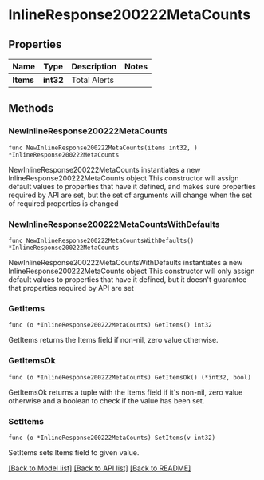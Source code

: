 # InlineResponse200222MetaCounts

## Properties

Name | Type | Description | Notes
------------ | ------------- | ------------- | -------------
**Items** | **int32** | Total Alerts | 

## Methods

### NewInlineResponse200222MetaCounts

`func NewInlineResponse200222MetaCounts(items int32, ) *InlineResponse200222MetaCounts`

NewInlineResponse200222MetaCounts instantiates a new InlineResponse200222MetaCounts object
This constructor will assign default values to properties that have it defined,
and makes sure properties required by API are set, but the set of arguments
will change when the set of required properties is changed

### NewInlineResponse200222MetaCountsWithDefaults

`func NewInlineResponse200222MetaCountsWithDefaults() *InlineResponse200222MetaCounts`

NewInlineResponse200222MetaCountsWithDefaults instantiates a new InlineResponse200222MetaCounts object
This constructor will only assign default values to properties that have it defined,
but it doesn't guarantee that properties required by API are set

### GetItems

`func (o *InlineResponse200222MetaCounts) GetItems() int32`

GetItems returns the Items field if non-nil, zero value otherwise.

### GetItemsOk

`func (o *InlineResponse200222MetaCounts) GetItemsOk() (*int32, bool)`

GetItemsOk returns a tuple with the Items field if it's non-nil, zero value otherwise
and a boolean to check if the value has been set.

### SetItems

`func (o *InlineResponse200222MetaCounts) SetItems(v int32)`

SetItems sets Items field to given value.



[[Back to Model list]](../README.md#documentation-for-models) [[Back to API list]](../README.md#documentation-for-api-endpoints) [[Back to README]](../README.md)


